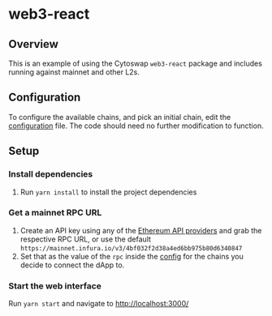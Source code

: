 # web3-react

## Overview

This is an example of using the Cytoswap `web3-react` package and includes running against mainnet and other L2s.

## Configuration

To configure the available chains, and pick an initial chain, edit the [configuration](./src/config.ts) file. The code should need no further modification to function.

## Setup

### Install dependencies

1. Run `yarn install` to install the project dependencies

### Get a mainnet RPC URL

1. Create an API key using any of the [Ethereum API providers](https://docs.ethers.io/v5/api/providers/) and grab the respective RPC URL, or use the default `https://mainnet.infura.io/v3/4bf032f2d38a4ed6bb975b80d6340847`
2. Set that as the value of the `rpc` inside the [config](./src/config.ts) for the chains you decide to connect the dApp to.

### Start the web interface

Run `yarn start` and navigate to [http://localhost:3000/](http://localhost:3000/)
